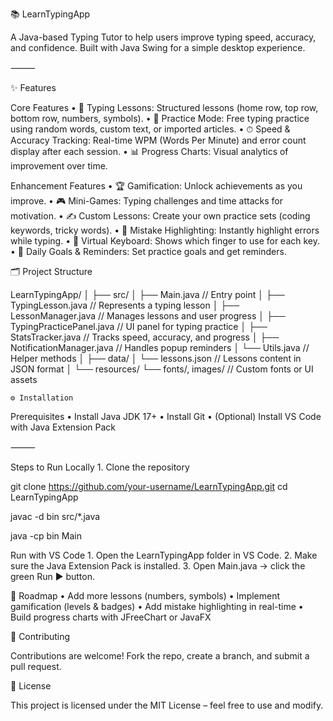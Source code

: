 📚 LearnTypingApp

A Java-based Typing Tutor to help users improve typing speed, accuracy, and confidence. Built with Java Swing for a simple desktop experience.

⸻

✨ Features

Core Features
	•	📝 Typing Lessons: Structured lessons (home row, top row, bottom row, numbers, symbols).
	•	🎯 Practice Mode: Free typing practice using random words, custom text, or imported articles.
	•	⏱ Speed & Accuracy Tracking: Real-time WPM (Words Per Minute) and error count display after each session.
	•	📊 Progress Charts: Visual analytics of improvement over time.

Enhancement Features
	•	🏆 Gamification: Unlock achievements as you improve.
	•	🎮 Mini-Games: Typing challenges and time attacks for motivation.
	•	✍️ Custom Lessons: Create your own practice sets (coding keywords, tricky words).
	•	🚨 Mistake Highlighting: Instantly highlight errors while typing.
	•	🎹 Virtual Keyboard: Shows which finger to use for each key.
	•	📅 Daily Goals & Reminders: Set practice goals and get reminders.
 
 🗂 Project Structure

 LearnTypingApp/
│
├── src/
│   ├── Main.java                 // Entry point
│   ├── TypingLesson.java         // Represents a typing lesson
│   ├── LessonManager.java        // Manages lessons and user progress
│   ├── TypingPracticePanel.java  // UI panel for typing practice
│   ├── StatsTracker.java         // Tracks speed, accuracy, and progress
│   ├── NotificationManager.java  // Handles popup reminders
│   └── Utils.java                // Helper methods
│
├── data/
│   └── lessons.json              // Lessons content in JSON format
│
└── resources/
    └── fonts/, images/           // Custom fonts or UI assets

    ⚙️ Installation

Prerequisites
	•	Install Java JDK 17+
	•	Install Git
	•	(Optional) Install VS Code with Java Extension Pack

⸻

Steps to Run Locally
	1.	Clone the repository

 git clone https://github.com/your-username/LearnTypingApp.git
cd LearnTypingApp

javac -d bin src/*.java

java -cp bin Main

Run with VS Code
	1.	Open the LearnTypingApp folder in VS Code.
	2.	Make sure the Java Extension Pack is installed.
	3.	Open Main.java → click the green Run ▶️ button.

 📌 Roadmap
	•	Add more lessons (numbers, symbols)
	•	Implement gamification (levels & badges)
	•	Add mistake highlighting in real-time
	•	Build progress charts with JFreeChart or JavaFX

 🤝 Contributing

Contributions are welcome! Fork the repo, create a branch, and submit a pull request.

📜 License

This project is licensed under the MIT License – feel free to use and modify.
